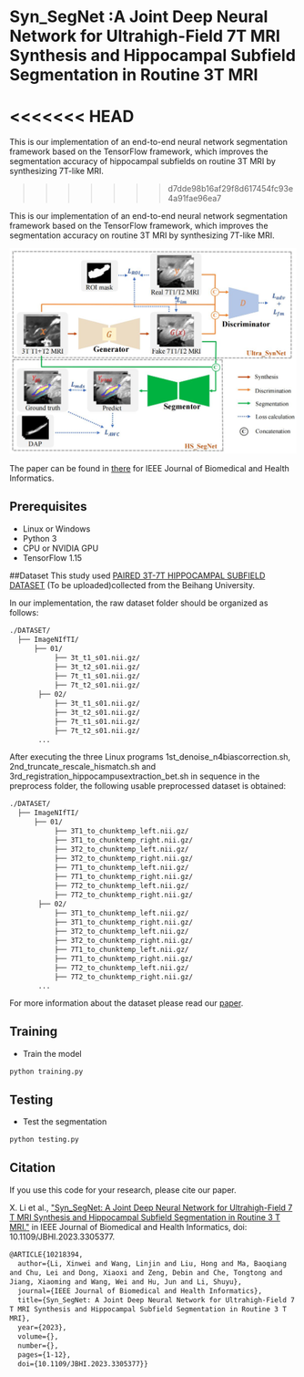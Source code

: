 # Syn_SegNet :A Joint Deep Neural Network for Ultrahigh-Field 7T MRI Synthesis and Hippocampal Subfield Segmentation in Routine 3T MRI

<<<<<<< HEAD
=======
This is our implementation of an end-to-end neural network segmentation framework based on the TensorFlow framework, which improves the segmentation accuracy of hippocampal subfields on routine 3T MRI by synthesizing 7T-like MRI.
>>>>>>> d7dde98b16af29f8d617454fc93e4a91fae96ea7

This is our implementation of an end-to-end neural network segmentation framework based on the TensorFlow framework, which improves the segmentation accuracy on routine 3T MRI by synthesizing 7T-like MRI.

<img src='imgs/Figure1.jpg' width=550>

The paper can be found in [there](https://ieeexplore.ieee.org/abstract/document/10218394/algorithms#algorithms) for IEEE Journal of Biomedical and Health Informatics.



## Prerequisites
- Linux or Windows
- Python 3
- CPU or NVIDIA GPU
- TensorFlow 1.15


##Dataset
This study used [PAIRED 3T-7T HIPPOCAMPAL SUBFIELD DATASET](https://ieee-dataport.org/documents/paired-3t-7t-hippocampal-subfield-dataset) (To be uploaded)collected from the Beihang University.

In our implementation, the raw dataset folder should be organized as follows:
```
./DATASET/
  ├── ImageNIfTI/
      ├── 01/
           ├── 3t_t1_s01.nii.gz/
           ├── 3t_t2_s01.nii.gz/
           ├── 7t_t1_s01.nii.gz/
           ├── 7t_t2_s01.nii.gz/
       ├── 02/
           ├── 3t_t1_s01.nii.gz/
           ├── 3t_t2_s01.nii.gz/
           ├── 7t_t1_s01.nii.gz/
           ├── 7t_t2_s01.nii.gz/
       ...
 ```
After executing the three Linux programs 1st_denoise_n4biascorrection.sh, 2nd_truncate_rescale_hismatch.sh and 3rd_registration_hippocampusextraction_bet.sh in sequence in the preprocess folder, the following usable preprocessed dataset is obtained:
```
./DATASET/
  ├── ImageNIfTI/
      ├── 01/
           ├── 3T1_to_chunktemp_left.nii.gz/
           ├── 3T1_to_chunktemp_right.nii.gz/
           ├── 3T2_to_chunktemp_left.nii.gz/
           ├── 3T2_to_chunktemp_right.nii.gz/
           ├── 7T1_to_chunktemp_left.nii.gz/
           ├── 7T1_to_chunktemp_right.nii.gz/
           ├── 7T2_to_chunktemp_left.nii.gz/
           ├── 7T2_to_chunktemp_right.nii.gz/
       ├── 02/
           ├── 3T1_to_chunktemp_left.nii.gz/
           ├── 3T1_to_chunktemp_right.nii.gz/
           ├── 3T2_to_chunktemp_left.nii.gz/
           ├── 3T2_to_chunktemp_right.nii.gz/
           ├── 7T1_to_chunktemp_left.nii.gz/
           ├── 7T1_to_chunktemp_right.nii.gz/
           ├── 7T2_to_chunktemp_left.nii.gz/
           ├── 7T2_to_chunktemp_right.nii.gz/
       ...
 ```


For more information about the dataset please read our [paper](https://ieeexplore.ieee.org/abstract/document/10218394/algorithms#algorithms).

## Training
- Train the model
```bash
python training.py 
```

## Testing
- Test the segmentation
```bash
python testing.py
```





## Citation
If you use this code for your research, please cite our paper.

X. Li et al., ["Syn_SegNet: A Joint Deep Neural Network for Ultrahigh-Field 7 T MRI Synthesis and Hippocampal Subfield Segmentation in Routine 3 T MRI."](https://ieeexplore.ieee.org/abstract/document/10218394/algorithms#algorithms) in IEEE Journal of Biomedical and Health Informatics, doi: 10.1109/JBHI.2023.3305377.


```
@ARTICLE{10218394,
  author={Li, Xinwei and Wang, Linjin and Liu, Hong and Ma, Baoqiang and Chu, Lei and Dong, Xiaoxi and Zeng, Debin and Che, Tongtong and Jiang, Xiaoming and Wang, Wei and Hu, Jun and Li, Shuyu},
  journal={IEEE Journal of Biomedical and Health Informatics}, 
  title={Syn_SegNet: A Joint Deep Neural Network for Ultrahigh-Field 7 T MRI Synthesis and Hippocampal Subfield Segmentation in Routine 3 T MRI}, 
  year={2023},
  volume={},
  number={},
  pages={1-12},
  doi={10.1109/JBHI.2023.3305377}}
```



